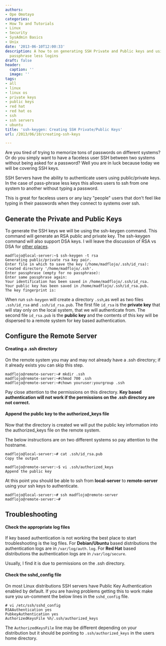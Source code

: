 ```yaml
---
authors:
- Ope Omotayo
categories:
- How To and Tutorials
- Linux
- Security
- SysAdmin Basics
- Unix
date: '2013-06-10T12:00:33'
description: A how to on generating SSH Private and Public keys and using them for
  passphrase less logins
draft: false
header:
  caption: ''
  image: ''
tags:
- all
- linux
- linux os
- private keys
- public keys
- red hat
- red hat os
- ssh
- ssh servers
- ubuntu
title: 'ssh-keygen: Creating SSH Private/Public Keys'
url: /2013/06/10/creating-ssh-keys

---
```


Are you tired of trying to memorize tons of passwords on different systems? Or do you simply want to have a faceless user SSH between two systems without being asked for a password? Well you are in luck because today we will be covering SSH keys.

SSH Servers have the ability to authenticate users using public/private keys. In the case of pass-phrase less keys this allows users to ssh from one system to another without typing a password.

This is great for faceless users or any lazy "people" users that don't feel like typing in their passwords when they connect to systems over ssh.

## Generate the Private and Public Keys

To generate the SSH keys we will be using the ssh-keygen command. This command will generate an RSA public and private key. The ssh-keygen command will also support DSA keys. I will leave the discussion of RSA vs DSA for [other places](http://security.stackexchange.com/questions/5096/rsa-vs-dsa-for-ssh-authentication-keys).

    madflojo@local-server:~$ ssh-keygen -t rsa
    Generating public/private rsa key pair.
    Enter file in which to save the key (/home/madflojo/.ssh/id_rsa):
    Created directory '/home/madflojo/.ssh'.
    Enter passphrase (empty for no passphrase):
    Enter same passphrase again:
    Your identification has been saved in /home/madflojo/.ssh/id_rsa.
    Your public key has been saved in /home/madflojo/.ssh/id_rsa.pub.
    The key fingerprint is:

When run `ssh-keygen` will create a directory `.ssh`,as well as two files `.ssh/id_rsa` and `.ssh/id_rsa.pub`. The first file `id_rsa` is the **private key** that will stay only on the local system, that we will authenticate from. The second file `id_rsa.pub` is the **public key** and the contents of this key will be dispersed to a remote system for key based authentication.

## Configure the Remote Server

#### Creating a .ssh directory

On the remote system you may and may not already have a .ssh directory; if it already exists you can skip this step.

    madflojo@remote-server:~# mkdir .ssh
    madflojo@remote-server:~#chmod 700 .ssh
    madflojo@remote-server:~#chown youruser:yourgroup .ssh

Pay close attention to the permissions on this directory. **Key based authentication will not work if the permissions on the .ssh directory are not correct.**

#### Append the public key to the authorized_keys file

Now that the directory is created we will put the public key information into the authorized_keys file on the remote system.

The below instructions are on two different systems so pay attention to the hostname.

    madflojo@local-server:~# cat .ssh/id_rsa.pub
    Copy the output

    madflojo@remote-server:~$ vi .ssh/authorized_keys
    Append the public key

At this point you should be able to ssh from **local-server** to **remote-server** using your ssh keys to authenticate.

    madflojo@local-server:~# ssh madflojo@remote-server
    madflojo@remote-server:~#

## Troubleshooting

#### Check the appropriate log files

If key based authentication is not working the best place to start troubleshooting is the log files. For **Debian/Ubuntu** based distributions the authentication logs are in `/var/log/auth.log`. For **Red Hat** based distributions the authentication logs are in `/var/log/secure`.

Usually, I find it is due to permissions on the .ssh directory.

#### Check the sshd_config file

On most Linux distributions SSH servers have Public Key Authentication enabled by default. If you are having problems getting this to work make sure you un-comment the below lines in the `sshd_config` file.

    # vi /etc/ssh/sshd_config
    RSAAuthentication yes
    PubkeyAuthentication yes
    AuthorizedKeysFile %h/.ssh/authorized_keys

The `AuthorizedKeysFile` line may be different depending on your distribution but it should be pointing to `.ssh/authorized_keys` in the users home directory.
